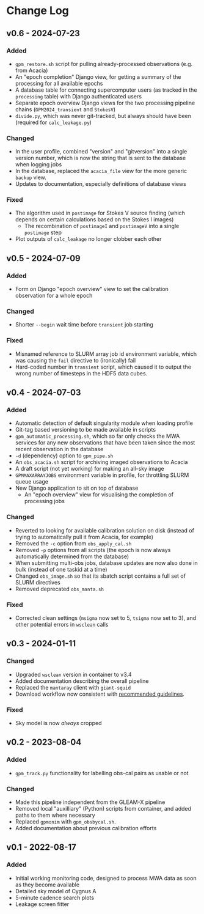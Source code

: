 # Change Log

## v0.6 - 2024-07-23

### Added

- `gpm_restore.sh` script for pulling already-processed observations (e.g. from Acacia)
- An "epoch completion" Django view, for getting a summary of the processing for all available epochs
- A database table for connecting supercomputer users (as tracked in the `processing` table) with Django authenticated users
- Separate epoch overview Django views for the two processing pipeline chains (`GPM2024_transient` and `StokesV`)
- `divide.py`, which was never git-tracked, but always should have been (required for `calc_leakage.py`)

### Changed

- In the user profile, combined "version" and "gitversion" into a single version number, which is now the string that is sent to the database when logging jobs
- In the database, replaced the `acacia_file` view for the more generic `backup` view.
- Updates to documentation, especially definitions of database views

### Fixed

- The algorithm used in `postimage` for Stokes V source finding (which depends on certain calculations based on the Stokes I images)
  - The recombination of `postimageI` and `postimageV` into a single `postimage` step
- Plot outputs of `calc_leakage` no longer clobber each other

## v0.5 - 2024-07-09

### Added

- Form on Django "epoch overview" view to set the calibration observation for a whole epoch

### Changed

- Shorter `--begin` wait time before `transient` job starting

### Fixed

- Misnamed reference to SLURM array job id environment variable, which was causing the `fail` directive to (ironically) fail
- Hard-coded number in `transient` script, which caused it to output the wrong number of timesteps in the HDF5 data cubes.

## v0.4 - 2024-07-03

### Added

- Automatic detection of default singularity module when loading profile
- Git-tag based versioning to be made available in scripts
- `gpm_automatic_processing.sh`, which so far only checks the MWA services for any new observations that have been taken since the most recent observation in the database
- `-d` (dependency) option to `gpm_pipe.sh`
- An `obs_acacia.sh` script for archiving imaged observations to Acacia
- A draft script (not yet working) for making an all-sky image
- `GPMMAXARRAYJOBS` environment variable in profile, for throttling SLURM queue usage
- New Django application to sit on top of database
  - An "epoch overview" view for visualising the completion of processing jobs

### Changed

- Reverted to looking for available calibration solution on disk (instead of trying to automatically pull it from Acacia, for example)
- Removed the `-c` option from `obs_apply_cal.sh`
- Removed `-p` options from all scripts (the epoch is now always automatically determined from the database)
- When submitting multi-obs jobs, database updates are now also done in bulk (instead of one taskid at a time)
- Changed `obs_image.sh` so that its sbatch script contains a full set of SLURM directives
- Removed deprecated `obs_manta.sh`

### Fixed

- Corrected clean settings (`msigma` now set to 5, `tsigma` now set to 3), and other potential errors in `wsclean` calls

## v0.3 - 2024-01-11
 
### Changed

- Upgraded `wsclean` version in container to v3.4
- Added documentation describing the overall pipeline
- Replaced the `mantaray` client with `giant-squid`
- Download workflow now consistent with [recommended guidelines](https://mwatelescope.atlassian.net/wiki/spaces/MP/pages/65405030/MWA+ASVO+Use+with+HPC+Systems).

### Fixed

- Sky model is now *always* cropped

## v0.2 - 2023-08-04

### Added

- `gpm_track.py` functionality for labelling obs-cal pairs as usable or not
 
### Changed

- Made this pipeline independent from the GLEAM-X pipeline
- Removed local "auxilliary" (Python) scripts from container, and added paths to them where necessary
- Replaced `gpmonim` with `gpm_obsbycal.sh`.
- Added documentation about previous calibration efforts

## v0.1 - 2022-08-17
 
### Added
   
- Initial working monitoring code, designed to process MWA data as soon as they
  become available
- Detailed sky model of Cygnus A
- 5-minute cadence search plots
- Leakage screen fitter
